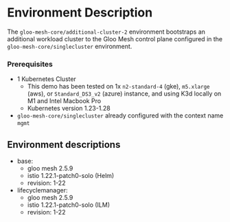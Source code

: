 # Environment Description
The `gloo-mesh-core/additional-cluster-2` environment bootstraps an additional workload cluster to the Gloo Mesh control plane configured in the `gloo-mesh-core/singlecluster` environment.

### Prerequisites
- 1 Kubernetes Cluster
    - This demo has been tested on 1x `n2-standard-4` (gke), `m5.xlarge` (aws), or `Standard_DS3_v2` (azure) instance, and using K3d locally on M1 and Intel Macbook Pro
    - Kubernetes version 1.23-1.28
- `gloo-mesh-core/singlecluster` already configured with the context name `mgmt`

## Environment descriptions
- base:
    - gloo mesh 2.5.9
    - istio 1.22.1-patch0-solo (Helm)
    - revision: 1-22
- lifecyclemanager:
    - gloo mesh 2.5.9
    - istio 1.22.1-patch0-solo (ILM)
    - revision: 1-22